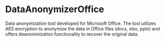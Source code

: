 # DataAnonymizerOffice
Data anonymization tool developed for Microsoft Office. The tool utilizes AES encryption to anonymize the data in Office files (docx, xlsx, pptx) and offers deanonimization functionality to recover the original data.
